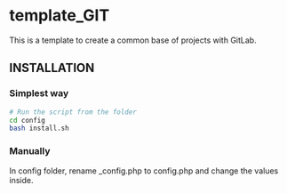 # template_GIT
This is a template to create a common base of projects with GitLab.



## INSTALLATION

### Simplest way

```bash
# Run the script from the folder
cd config
bash install.sh
```



### Manually

In config folder, rename _config.php to config.php and change the values inside.
